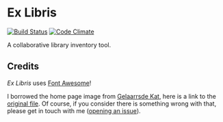 Ex Libris
=========

[![Build Status](https://secure.travis-ci.org/gonzalo-bulnes/ex-libris.png?branch=master)](http://travis-ci.org/gonzalo-bulnes/ex-libris)
[![Code Climate](https://codeclimate.com/badge.png)](https://codeclimate.com/github/gonzalo-bulnes/ex-libris)

A collaborative library inventory tool.

Credits
-------

_Ex Libris_ uses [Font Awesome][font-awesome]!

  [font-awesome]: http://fortawesome.github.com/Font-Awesome

I borrowed the home page image from [Gelaarrsde Kat][cat-source], here is a link to the [original file][cat]. Of course, if you consider there is something wrong with that, please get in touch with me ([opening an issue][new-issue]).

  [cat-source]: http://www.gelaarsdekat.com
  [cat]: http://www.gelaarsdekat.com/Images_groot/ex%20libris/ex%20libris%20Ukraine%20V.%20Usolkin%201968%2014x9%20cm.jpg

  [new-issue]: https://github.com/gonzalo-bulnes/ex-libris/issues/new
